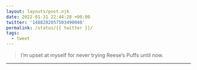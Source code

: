 ```yaml
---
layout: layouts/post.njk
date: 2022-01-31 22:44:28 +00:00
twitter: '1488282057503490048'
permalink: /status/{{ twitter }}/
tags: 
  - tweet
---
```


> I’m upset at myself for never trying Reese’s Puffs until now.

---
